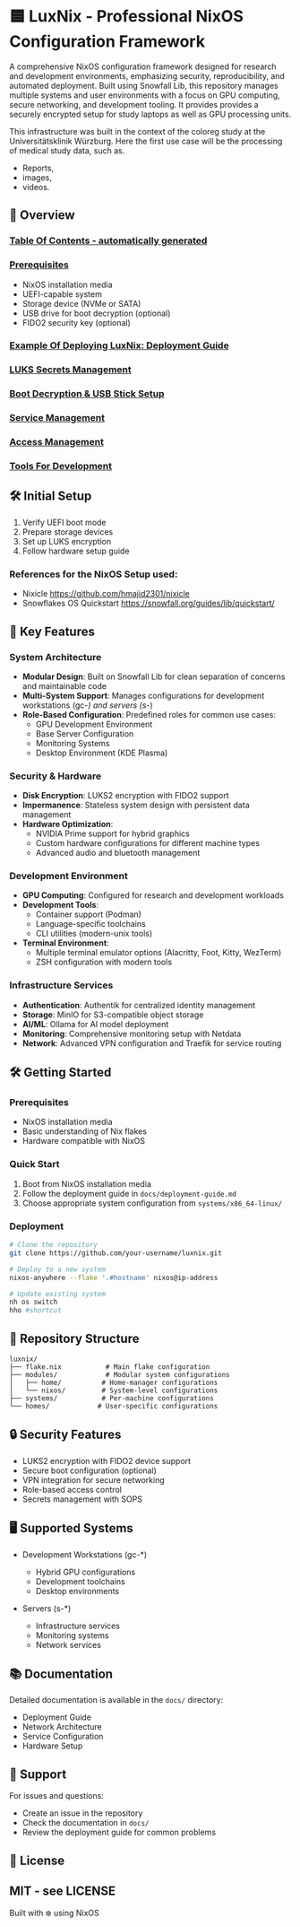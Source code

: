 #  🟦 LuxNix - Professional NixOS Configuration Framework

A comprehensive NixOS configuration framework designed for research and development environments, emphasizing security, reproducibility, and automated deployment. Built using Snowfall Lib, this repository manages multiple systems and user environments with a focus on GPU computing, secure networking, and development tooling. It provides provides a securely encrypted setup for study laptops as well as GPU processing units. 

This infrastructure was built in the context of the coloreg study at the Universitätsklinik Würzburg. Here the first use case will be the processing of medical study data, such as. 

- Reports,
- images,
- videos.

## 🔎 Overview 


### [Table Of Contents - automatically generated](TABLE_OF_CONTENTS.md)
### [Prerequisites](docs/hardware-setup.md#hardware-setup)
- NixOS installation media
- UEFI-capable system
- Storage device (NVMe or SATA)
- USB drive for boot decryption (optional)
- FIDO2 security key (optional)
### [Example Of Deploying LuxNix: Deployment Guide](docs/deployment-guide.md#Deployment)
### [LUKS Secrets Management](docs/security.md#luks-encryption-management)
### [Boot Decryption & USB Stick Setup](docs/security.md#boot-decryption-usb-stick-setup)
### [Service Management](docs/service-architecture.md#overview)
### [Access Management](docs/access-management.md#access-control)
### [Tools For Development](docs/development.md#development)

## 🛠️ Initial Setup
1. Verify UEFI boot mode
2. Prepare storage devices
3. Set up LUKS encryption
4. Follow hardware setup guide

### References for the NixOS Setup used:

- Nixicle https://github.com/hmajid2301/nixicle
- Snowflakes OS Quickstart https://snowfall.org/guides/lib/quickstart/

## 🚀 Key Features

### System Architecture
- **Modular Design**: Built on Snowfall Lib for clean separation of concerns and maintainable code
- **Multi-System Support**: Manages configurations for development workstations (gc-*) and servers (s-*)
- **Role-Based Configuration**: Predefined roles for common use cases:
  - GPU Development Environment
  - Base Server Configuration
  - Monitoring Systems
  - Desktop Environment (KDE Plasma)

### Security & Hardware
- **Disk Encryption**: LUKS2 encryption with FIDO2 support
- **Impermanence**: Stateless system design with persistent data management
- **Hardware Optimization**:
  - NVIDIA Prime support for hybrid graphics
  - Custom hardware configurations for different machine types
  - Advanced audio and bluetooth management

### Development Environment
- **GPU Computing**: Configured for research and development workloads
- **Development Tools**:
  - Container support (Podman)
  - Language-specific toolchains
  - CLI utilities (modern-unix tools)
- **Terminal Environment**:
  - Multiple terminal emulator options (Alacritty, Foot, Kitty, WezTerm)
  - ZSH configuration with modern tools

### Infrastructure Services
- **Authentication**: Authentik for centralized identity management
- **Storage**: MinIO for S3-compatible object storage
- **AI/ML**: Ollama for AI model deployment
- **Monitoring**: Comprehensive monitoring setup with Netdata
- **Network**: Advanced VPN configuration and Traefik for service routing

## 🛠 Getting Started

### Prerequisites
- NixOS installation media
- Basic understanding of Nix flakes
- Hardware compatible with NixOS

### Quick Start
1. Boot from NixOS installation media
2. Follow the deployment guide in `docs/deployment-guide.md`
3. Choose appropriate system configuration from `systems/x86_64-linux/`

### Deployment
```bash
# Clone the repository
git clone https://github.com/your-username/luxnix.git

# Deploy to a new system
nixos-anywhere --flake '.#hostname' nixos@ip-address

# Update existing system
nh os switch
hho #shortcut
```

## 📁 Repository Structure

```
luxnix/
├── flake.nix           # Main flake configuration
├── modules/            # Modular system configurations
│   ├── home/          # Home-manager configurations
│   └── nixos/         # System-level configurations
├── systems/           # Per-machine configurations
└── homes/            # User-specific configurations
```

## 🔒 Security Features

- LUKS2 encryption with FIDO2 device support
- Secure boot configuration (optional)
- VPN integration for secure networking
- Role-based access control
- Secrets management with SOPS

## 🖥️ Supported Systems

- Development Workstations (gc-*)
  - Hybrid GPU configurations
  - Development toolchains
  - Desktop environments

- Servers (s-*)
  - Infrastructure services
  - Monitoring systems
  - Network services

## 📚 Documentation

Detailed documentation is available in the `docs/` directory:
- Deployment Guide
- Network Architecture
- Service Configuration
- Hardware Setup

## 🛟 Support

For issues and questions:
- Create an issue in the repository
- Check the documentation in `docs/`
- Review the deployment guide for common problems

## 📜 License

MIT - see LICENSE
---

Built with ❄️ using NixOS

